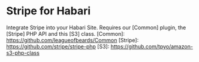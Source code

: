 Stripe for Habari
=================

Integrate Stripe into your Habari Site. Requires our [Common] plugin, the [Stripe] PHP API and this [S3] class.
[Common]: https://github.com/leagueofbeards/Common
[Stripe]: https://github.com/stripe/stripe-php
[S3]: https://github.com/tpyo/amazon-s3-php-class
